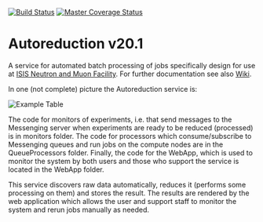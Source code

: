 [![Build Status](https://travis-ci.org/ISISScientificComputing/autoreduce.svg?branch=master)](https://travis-ci.org/ISISScientificComputing/autoreduce) [![Master Coverage Status](https://coveralls.io/repos/github/ISISScientificComputing/autoreduce/badge.svg?branch=master)](https://coveralls.io/github/ISISScientificComputing/autoreduce?branch=master) 

# Autoreduction v20.1
A service for automated batch processing of jobs specifically design for use at [ISIS Neutron and Muon Facility](https://www.isis.stfc.ac.uk). For further documentation see also [Wiki](https://github.com/ISISScientificComputing/autoreduce/wiki). 

In one (not complete) picture the Autoreduction service is:

![Example Table](documentation/assets/main_components/Autoreduction_main_components.png)

The code for monitors of experiments, i.e. that send messages to the Messenging server when experiments are ready to be reduced (processed) is in monitors folder. The code for processors which consume/subscribe to Messenging queues and run jobs on the compute nodes are in the QueueProcessors folder. Finally, the code for the WebApp, which is used to monitor the system by both users and those who support the service is located in the WebApp folder. 

This service discovers raw data automatically, reduces it (performs some processing on them) and stores the result. The results are rendered by the web application which allows the user and support staff to monitor the system and rerun jobs manually as needed.
